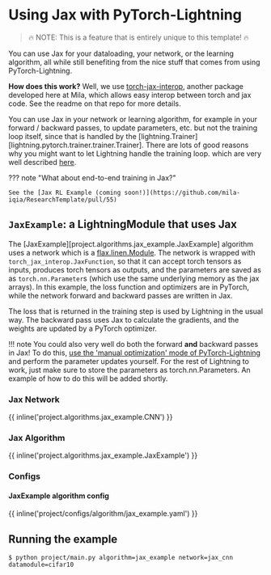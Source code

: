 # Using Jax with PyTorch-Lightning

> 🔥 NOTE: This is a feature that is entirely unique to this template! 🔥

You can use Jax for your dataloading, your network, or the learning algorithm, all while still benefiting from the nice stuff that comes from using PyTorch-Lightning.

**How does this work?**
Well, we use [torch-jax-interop](https://www.github.com/lebrice/torch_jax_interop), another package developed here at Mila, which allows easy interop between torch and jax code. See the readme on that repo for more details.

You can use Jax in your network or learning algorithm, for example in your forward / backward passes, to update parameters, etc. but not the training loop itself, since that is handled by the [lightning.Trainer][lightning.pytorch.trainer.trainer.Trainer].
There are lots of good reasons why you might want to let Lightning handle the training loop.
which are very well described [here](https://lightning.ai/docs/pytorch/stable/).

??? note "What about end-to-end training in Jax?"

    See the [Jax RL Example (coming soon!)](https://github.com/mila-iqia/ResearchTemplate/pull/55)


## `JaxExample`: a LightningModule that uses Jax

The [JaxExample][project.algorithms.jax_example.JaxExample] algorithm uses a network which is a [flax.linen.Module](https://flax.readthedocs.io/en/latest/).
The network is wrapped with `torch_jax_interop.JaxFunction`, so that it can accept torch tensors as inputs, produces torch tensors as outputs, and the parameters are saved as as `torch.nn.Parameter`s (which use the same underlying memory as the jax arrays).
In this example, the loss function and optimizers are in PyTorch, while the network forward and backward passes are written in Jax.

The loss that is returned in the training step is used by Lightning in the usual way. The backward
pass uses Jax to calculate the gradients, and the weights are updated by a PyTorch optimizer.

!!! note
    You could also very well do both the forward **and** backward passes in Jax! To do this, [use the 'manual optimization' mode of PyTorch-Lightning](https://lightning.ai/docs/pytorch/stable/model/manual_optimization.html) and perform the parameter updates yourself. For the rest of Lightning to work, just make sure to store the parameters as torch.nn.Parameters. An example of how to do this will be added shortly.

### Jax Network

{{ inline('project.algorithms.jax_example.CNN') }}

### Jax Algorithm

{{ inline('project.algorithms.jax_example.JaxExample') }}

### Configs

#### JaxExample algorithm config

{{ inline('project/configs/algorithm/jax_example.yaml') }}

## Running the example

```console
$ python project/main.py algorithm=jax_example network=jax_cnn datamodule=cifar10
```
